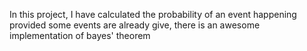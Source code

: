 In this project, I have calculated the probability of an event happening provided some events are already give, there is an awesome implementation of bayes' theorem